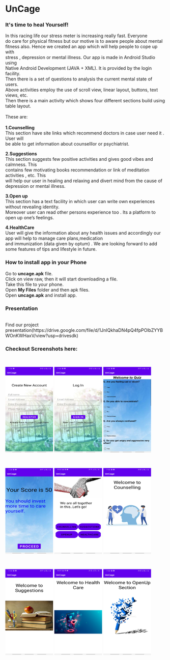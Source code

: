 # UnCage
### It's time to heal Yourself!

In  this racing  life  our stress  meter is increasing  really  fast. Everyone<br>
do care for physical fitness but our  motive is to  aware people about  mental <br>
fitness also. Hence we created an app which will help people to cope  up  with<br>
stress , depression or mental illness. Our app is made in Android Studio using<br>
Native Android Development (JAVA + XML). It  is  provided by the login facility. <br>
Then there is a set of questions to analysis the current mental state of users.<br>
Above activities employ the use of scroll view, linear layout, buttons, text views, etc.<br>
Then there is a main activity which shows four different sections build using table layout.<br><br>
 These are: <br><br>
<b> 1.Counselling<br></b>
 This section have site links which recommend doctors in case user need it . User will  <br>
 be able to get information about counselllor or psychiatrist.<br>

<b> 2.Suggestions<br></b>
 This  section suggests  few  positive activities and  gives  good vibes and calmness. This <br>
 contains  few  motivating books recommendation  or  link  of meditation activities , etc. This <br>
 will help our user in healing and relaxing and divert mind from the cause of depression or mental illness.<br>

 <b>3.Open up <br></b>
 This section has a text facility in which user can write own experiences without revealing  identity.<br>
 Moreover user can read other persons experience too . Its a platform to open up one’s feelings.<br>

 <b>4.HealthCare<br></b>
 User will give the information about any health issues and accordingly our app will help to manage care plans,medication<br>
 and immunization (data given by optum) . We are looking forward to add some features of tips and lifestyle in future.<br>


<h3>How to install app in your Phone</h3>

 Go to <b>uncage.apk</b> file.
<br>Click on view raw, then it will start downloading a file.
<br>Take this file to your phone.
<br>Open <b> My Files</b> folder and then apk files.
<br>Open <b>uncage.apk</b> and install app.<br>
<h3>Presentation</h3><br>
Find our project presentation(https://drive.google.com/file/d/1JnIQkhaDN4pQ4fpPOlbZYYBWOnKWHaxV/view?usp=drivesdk)<br>

<h3>Checkout Screenshots here:</h3><br>

  <p ><img src="https://github.com/Ketaki-Gangadhar/Optum_Project/blob/master/Screenshots/create.jpg" width="150" height="270">
   <img src="https://github.com/Ketaki-Gangadhar/Optum_Project/blob/master/Screenshots/login.jpg" width="150" height="270">
    <img src="https://github.com/Ketaki-Gangadhar/Optum_Project/blob/master/Screenshots/quiz.jpg" width="150" height="270">
    </p><br>
    <p >
     <img src="https://github.com/Ketaki-Gangadhar/Optum_Project/blob/master/Screenshots/result.jpg" width="150" height="270">
      <img src="https://github.com/Ketaki-Gangadhar/Optum_Project/blob/master/Screenshots/profile.jpg" width="150" height="270">
       <img src="https://github.com/Ketaki-Gangadhar/Optum_Project/blob/master/Screenshots/counselling.jpg" width="150" height="270">
       </p><br>
       <p >
        <img src="https://github.com/Ketaki-Gangadhar/Optum_Project/blob/master/Screenshots/suggestions.jpg" width="150" height="270">
         <img src="https://github.com/Ketaki-Gangadhar/Optum_Project/blob/master/Screenshots/healthcare.jpg" width="150" height="270">
         <img src="https://github.com/Ketaki-Gangadhar/Optum_Project/blob/master/Screenshots/openup.jpg" width="150" height="270">
         </p><br>
